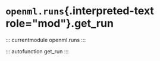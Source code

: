# `openml.runs`{.interpreted-text role="mod"}.get_run

::: currentmodule
openml.runs
:::

::: autofunction
get_run
:::

<div class="clearer"></div>

